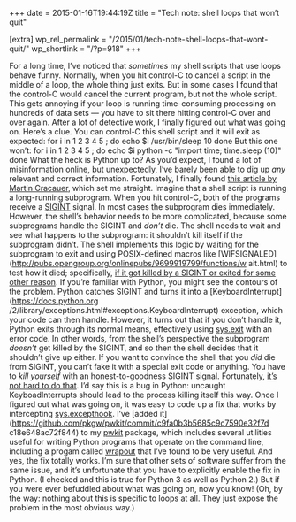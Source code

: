 +++
date = 2015-01-16T19:44:19Z
title = "Tech note: shell loops that won’t quit"

[extra]
wp_rel_permalink = "/2015/01/tech-note-shell-loops-that-wont-quit/"
wp_shortlink = "/?p=918"
+++

For a long time, I’ve noticed that _sometimes_ my shell scripts that use loops
behave funny. Normally, when you hit control-C to cancel a script in the
middle of a loop, the whole thing just exits. But in some cases I found that
the control-C would cancel the current program, but not the whole script. This
gets annoying if your loop is running time-consuming processing on hundreds of
data sets — you have to sit there hitting control-C over and over again.
After a lot of detective work, I finally figured out what was going on. Here’s
a clue. You can control-C this shell script and it will exit as expected:  for
i in 1 2 3 4 5 ; do   echo $i   /usr/bin/sleep 10 done  But this one won’t:
for i in 1 2 3 4 5 ; do   echo $i   python -c "import time; time.sleep (10)"
done  What the heck is Python up to? As you’d expect, I found a lot of
misinformation online, but unexpectedly, I’ve barely been able to dig up _any_
relevant and correct information. Fortunately, I finally found [this article
by Martin Cracauer](http://www.cons.org/cracauer/sigint.html), which set me
straight.  Imagine that a shell script is running a long-running subprogram.
When you hit control-C, both of the programs receive a
[SIGINT](http://en.wikipedia.org/wiki/Unix_signal#SIGINT) signal. In most
cases the subprogram dies immediately. However, the shell’s behavior needs to
be more complicated, because some subprograms handle the SIGINT and _don’t_
die. The shell needs to wait and see what happens to the subprogram: it
shouldn’t kill itself if the subprogram didn’t. The shell implements this
logic by waiting for the subprogram to exit and using POSIX-defined macros
like [WIFSIGNALED](http://pubs.opengroup.org/onlinepubs/9699919799/functions/w
ait.html) to test how it died; specifically, [if it got killed by a SIGINT or
exited for some other
reason](http://git.savannah.gnu.org/cgit/bash.git/tree/jobs.c#n3273).  If
you’re familiar with Python, you might see the contours of the problem. Python
catches SIGINT and turns it into a [KeyboardInterrupt](https://docs.python.org
/2/library/exceptions.html#exceptions.KeyboardInterrupt) exception, which your
code can then handle. However, it turns out that if you don’t handle it,
Python exits through its normal means, effectively using
[sys.exit](https://docs.python.org/2/library/sys.html#sys.exit) with an error
code. In other words, from the shell’s perspective the subprogram _doesn’t_
get killed by the SIGINT, and so then the shell decides that it shouldn’t give
up either.  If you want to convince the shell that you _did_ die from SIGINT,
you can’t fake it with a special exit code or anything. You have to _kill
yourself_ with an honest-to-goodness SIGINT signal. Fortunately, [it’s not
hard to do
that](https://github.com/pkgw/pwkit/blob/master/pwkit/cli/__init__.py#L120).
I’d say this is a bug in Python: uncaught KeyboadInterrupts should lead to the
process killing itself this way.  Once I figured out what was going on, it was
easy to code up a fix that works by intercepting
[sys.excepthook](https://docs.python.org/2/library/sys.html#sys.excepthook).
I’ve [added it](https://github.com/pkgw/pwkit/commit/c9fa0b3b5685c9c7590e32f7d
c18e648ac72f844) to my [pwkit](https://github.com/pkgw/pwkit/) package, which
includes several utilities useful for writing Python programs that operate on
the command line, including a progam called
[wrapout](https://github.com/pkgw/pwkit/blob/master/pwkit/cli/wrapout.py) that
I’ve found to be very useful.  And yes, the fix totally works. I’m sure that
other sets of software suffer from the same issue, and it’s unfortunate that
you have to explicitly enable the fix in Python. (I checked and this is true
for Python 3 as well as Python 2.) But if you were ever befuddled about what
was going on, now you know!  (Oh, by the way: nothing about this is specific
to loops at all. They just expose the problem in the most obvious way.)
